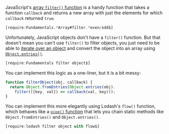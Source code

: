 JavaScript's [array `filter()` function](/tutorials/fundamentals/filter) is a handy
function that takes a function `callback` and returns a new array with just the
elements for which `callback` returned `true`.

```javascript
[require:Fundamentals.*Array#filter.*even/odd$]
```

Unfortunately, JavaScript objects don't have a `filter()` function. But that
doesn't mean you can't use `filter()` to filter objects, you just need to
be able to [iterate over an object](/tutorials/fundamentals/iterate-object) and
convert the object into an array using [`Object.entries()`](/tutorials/fundamentals/iterate-object#using-objectentries).

```javascript
[require:Fundamentals filter object$]
```

You can implement this logic as a one-liner, but it is a bit messy:

```javascript
function filterObject(obj, callback) {
  return Object.fromEntries(Object.entries(obj).
    filter(([key, val]) => callback(val, key)));
}
```

You can implement this more elegantly using Lodash's `flow()` function, which behaves
like a [`pipe()` function](https://www.freecodecamp.org/news/pipe-and-compose-in-javascript-5b04004ac937/) that lets you chain static methods
like `Object.fromEntries()` and `Object.entries()`.

```javascript
[require:lodash filter object with flow$]
```